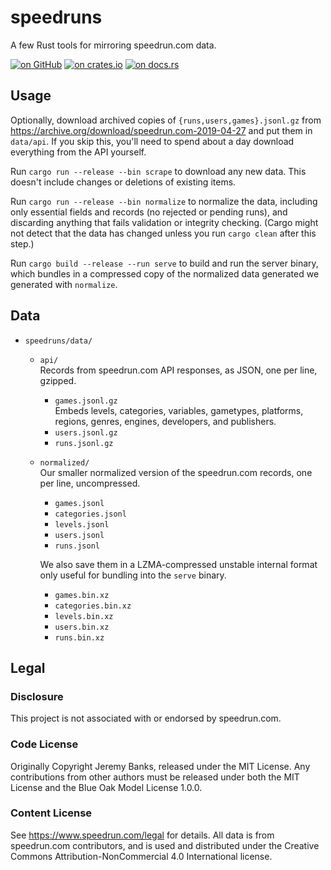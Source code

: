 # speedruns

A few Rust tools for mirroring speedrun.com data.

[![on GitHub](https://img.shields.io/github/last-commit/m/jeremyBanks/speedruns.svg?label=github)](https://github.com/jeremyBanks/speedruns/)
[![on crates.io](https://img.shields.io/crates/v/speedruns.svg)](https://crates.io/crates/speedruns/)
[![on docs.rs](https://docs.rs/speedruns/badge.svg)](https://docs.rs/speedruns/)

## Usage

Optionally, download archived copies of `{runs,users,games}.jsonl.gz` from
https://archive.org/download/speedrun.com-2019-04-27 and put them in `data/api`.
If you skip this, you'll need to spend about a day download everything from the
API yourself.

Run `cargo run --release --bin scrape` to download any new data. This doesn't
include changes or deletions of existing items.

Run `cargo run --release --bin normalize` to normalize the data, including only
essential fields and records (no rejected or pending runs), and discarding
anything that fails validation or integrity checking. (Cargo might not detect
that the data has changed unless you run `cargo clean` after this step.)

Run `cargo build --release --run serve` to build and run the server binary,
which bundles in a compressed copy of the normalized data generated we generated
with `normalize`.

## Data

- `speedruns/data/`

  - `api/`  
    Records from speedrun.com API responses, as JSON, one per line, gzipped.

    - `games.jsonl.gz`  
      Embeds levels, categories, variables, gametypes, platforms, regions,
      genres, engines, developers, and publishers.
    - `users.jsonl.gz`
    - `runs.jsonl.gz`

  - `normalized/`  
    Our smaller normalized version of the speedrun.com records, one per line,
    uncompressed.

    - `games.jsonl`
    - `categories.jsonl`
    - `levels.jsonl`
    - `users.jsonl`
    - `runs.jsonl`

    We also save them in a LZMA-compressed unstable internal format only useful
    for bundling into the `serve` binary.

    - `games.bin.xz`
    - `categories.bin.xz`
    - `levels.bin.xz`
    - `users.bin.xz`
    - `runs.bin.xz`

## Legal

### Disclosure

This project is not associated with or endorsed by speedrun.com.

### Code License

Originally Copyright Jeremy Banks, released under the MIT License. Any
contributions from other authors must be released under both the MIT License and
the Blue Oak Model License 1.0.0.

### Content License

See <https://www.speedrun.com/legal> for details. All data is from speedrun.com
contributors, and is used and distributed under the Creative Commons
Attribution-NonCommercial 4.0 International license.
